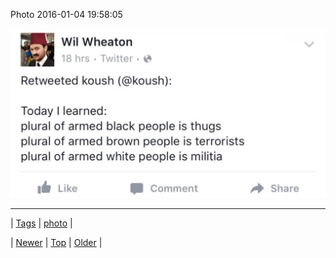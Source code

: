 <!--
title: Photo 2016-01-04 19
date: 2020-06-28T15:27:00.105Z
tags: photo
-->


Photo 2016-01-04 19:58:05

![](136624355124-0.jpg)

<!--BOTTOM-POST-NAVIGATION-->
---

| [Tags](tags.md) | [photo](tag-photo.md) |

| [Newer](136477128934.md) | [Top](index.md) | [Older](136806788699.md) |